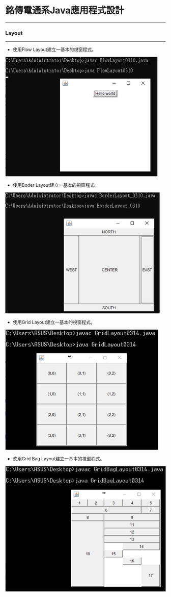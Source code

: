 # 銘傳電通系Java應用程式設計

----

### Layout

----
* 使用Flow Layout建立一基本的視窗程式。

![image](https://github.com/aiden00713/Java-AWT/blob/master/Layout/screenshot/1.PNG)

* 使用Boder Layout建立一基本的視窗程式。

![image](https://github.com/aiden00713/Java-AWT/blob/master/Layout/screenshot/2.PNG)

* 使用Grid Layout建立一基本的視窗程式。

![image](https://github.com/aiden00713/Java-AWT/blob/master/Layout/screenshot/3.png)

* 使用Grid Bag Layout建立一基本的視窗程式。

![image](https://github.com/aiden00713/Java-AWT/blob/master/Layout/screenshot/4.png)
